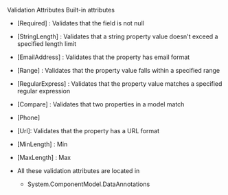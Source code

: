 Validation Attributes
Built-in attributes
- [Required] : Validates that the field is not null

- [StringLength] : Validates that a string property value doesn't exceed a specified length limit

- [EmailAddress] : Validates that the property has email format

- [Range] : Validates that the property value falls within a specified range

- [RegularExpress] : Validates that the property value matches a specified regular expression

- [Compare] : Validates that two properties in a model match

- [Phone]

- [Url]: Validates that the property has a URL format

- [MinLength] : Min

- [MaxLength] : Max

- All these validation attributes are located in 
	- System.ComponentModel.DataAnnotations
